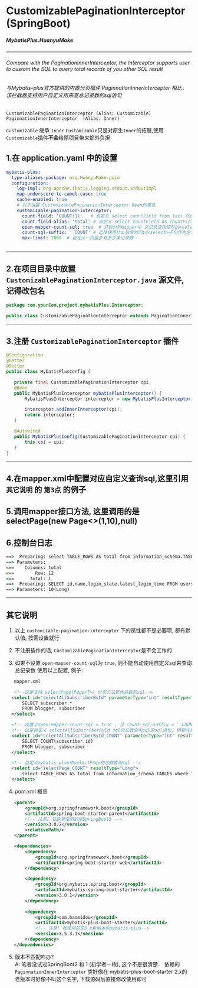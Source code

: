 # CustomizablePaginationInterceptor (SpringBoot)
  #####                                 MybatisPlus.HuanyuMake
---
###### Compare with the PaginationInnerInterceptor, the Interceptor supports user to custom the SQL to query total records of you other SQL result

###### 与Mybatis-plus官方提供的内置分页插件 PaginnationInnerInterceptor 相比，该拦截器支持用户自定义用来查总记录数的sql语句
`CustomizablePaginationInterceptor (Alias: Customizable)`
`PaginnationInnerInterceptor  (Alias: Inner)`    

`Customizable` 继承 `Inner`
`Customizable`只是对原生`Inner`的拓展,使用`Customizable`插件**不会**给原项目带来额外负担

## 1.在 application.yaml 中的设置
```yaml
mybatis-plus:
  type-aliases-package: org.HuanyuMake.pojo 
  configuration:
    log-impl: org.apache.ibatis.logging.stdout.StdOutImpl
    map-underscore-to-camel-case: true
    cache-enabled: true
    # 以下设置 CustomizablePaginationInterceptor Bean的属性
    customizable-pagination-interceptor:
      count-field: 'COUNT(1)'   # 自定义 select countField from (xx) 的countField默认内容, 默认为 'COUNT(1)'
      count-field-alias: 'total' # 自定义 select countField AS countFieldAlias from (xx) countFieldAlias 内容, 默认为 'total'
      open-mapper-count-sql: true  # 开启对同mapper中 总记录查询语句的<select>字句的使用, 默认为 false
      count-sql-suffix: '_COUNT' # 选择使用什么后缀的同id<select>子句作为总记录数查询sql, 默认为'_COUNT'
      max-limit: 2000  # 自定义一页最多有多少条记录数
      
 ```
 ---
 ## 2.在项目目录中放置 `CustomizablePaginationInterceptor.java` 源文件,记得改包名
 ```java
 package com.yourCom.project.mybatisPlus.Interceptor;

public class CustomizablePaginationInterceptor extends PaginationInnerInterceptor {...}
 ```
 ---
 ## 3.注册 `CustomizablePaginationInterceptor` 插件
 ```java
@Configuration
@Getter
@Setter
public class MybatisPlusConfig {

    private final CustomizablePaginationInterceptor cpi;
    @Bean
    public MybatisPlusInterceptor mybatisPlusInterceptor() {
        MybatisPlusInterceptor interceptor = new MybatisPlusInterceptor();

        interceptor.addInnerInterceptor(cpi);
        return interceptor;
    }

    @Autowired
    public MybatisPlusConfig(CustomizablePaginationInterceptor cpi) {
        this.cpi = cpi;
    }
}
 ```
 ---
 ## 4.在mapper.xml中配置对应自定义查询sql,这里引用 `其它说明` 的 `第3点` 的例子
 
 ## 5.调用mapper接口方法, 这里调用的是 selectPage(new Page<>(1,10),null)

 ## 6.控制台日志
 ```cmd
 ==>  Preparing: select TABLE_ROWS AS total from information_schema.TABLES where TABLE_SCHEMA = 'project' AND TABLE_NAME = 'users'
==> Parameters: 
<==    Columns: total
<==        Row: 12
<==      Total: 1
==>  Preparing: SELECT id,name,login_state,latest_login_time FROM users LIMIT ?
==> Parameters: 10(Long)
 ```
 ---
 ## 其它说明
1. 以上 `customizable-pagination-interceptor` 下的属性都不是必要项, 都有默认值, 按需设置就行

2. 不注册插件的话, `CustomizablePaginationInterceptor`是不会工作的
  
3. 如果不设置 `open-mapper-count-sql`为 `true`, 则不能自动使用自定义sql来查询总记录数
 使用以上配置, 例子:
 ```xml
    mapper.xml

    <!--这是支持 selectPage(Page<T>) 分页方法查询总数的sql-->
   <select id="selectAllSubscriberById" parameterType="int" resultType="user">
       SELECT subscriber.*
       FROM blogger, subscriber
   </select>

   <!-- 设置了open-mapper-count-sql = true , 且 count-sql-suffix = '_COUNT' 则会使用该句查询总记录数 -->
   <!-- 这是自定义 selectAllSubscriberById sql的总数查询sql的sql语句, 但要注意这些语句的 resultType 必须为 java.lang.Long-->
   <select id="selectAllSubscriberById_COUNT" parameterType="int" resultType="Long">
       SELECT COUNT(subscriber.id)
       FROM blogger, subscriber
   </select>

   <!-- 自定义mybatis-plus中selectPage的总数查询sql -->
   <select id="selectPage_COUNT" resultType="Long">
       select TABLE_ROWS AS total from information_schema.TABLES where TABLE_SCHEMA = 'project' AND TABLE_NAME = 'users'
   </select>
 ```
4. pom.xml 概览
 ```xml
    <parent>
        <groupId>org.springframework.boot</groupId>
        <artifactId>spring-boot-starter-parent</artifactId>
        <!-- 注意! 我这里使用的是SpringBoot3 -->
        <version>3.0.2</version>  
        <relativePath/>
    </parent>

    <dependencies>
        <dependency>
            <groupId>org.springframework.boot</groupId>
            <artifactId>spring-boot-starter-web</artifactId>
        </dependency>

        <dependency>
            <groupId>org.mybatis.spring.boot</groupId>
            <artifactId>mybatis-spring-boot-starter</artifactId>
            <version>3.0.1</version>
        </dependency>
      
        <dependency>
            <groupId>com.baomidou</groupId>
            <artifactId>mybatis-plus-boot-starter</artifactId>
            <!-- 注意! 我使用的是3.x新版本的mybatis-plus-->
            <version>3.5.3.1</version> 
        </dependency>
    </dependencies>
```
5. 版本不匹配咋办?    
  A: 笔者没试过SpringBoot2 和 1 (初学者一枚), 这个不是很清楚． 依赖的 `PaginnationInnerInterceptor` 类好像在  mybatis-plus-boot-starter 2.x的老版本时好像不叫这个名字, 下载源码后直接修改使用即可
